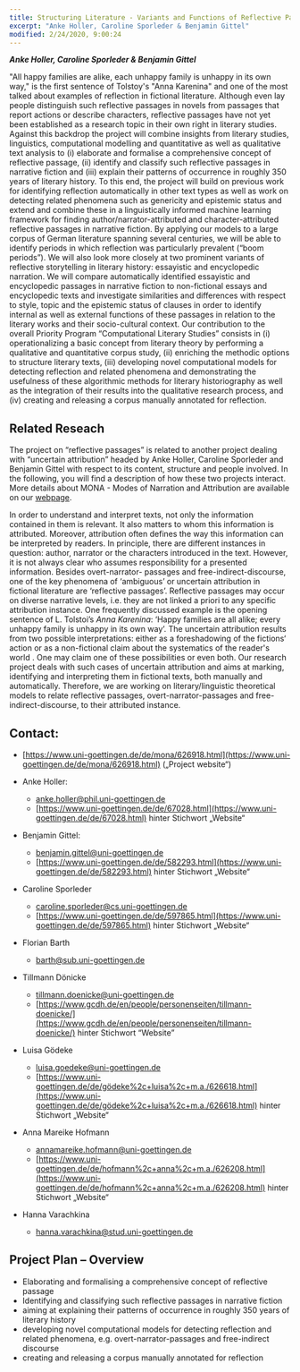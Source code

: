 ```yaml
---
title: Structuring Literature - Variants and Functions of Reflective Passages in Narrative Fiction
excerpt: "Anke Holler, Caroline Sporleder & Benjamin Gittel"
modified: 2/24/2020, 9:00:24
---
```


***Anke Holler, Caroline Sporleder & Benjamin Gittel***

"All happy families are alike, each unhappy family is unhappy in its own way," is the first sentence of Tolstoy's "Anna Karenina" and one of the most talked about examples of reflection in fictional literature. Although even lay people distinguish such reflective passages in novels from passages that report actions or describe characters, reflective passages have not yet been established as a research topic in their own right in literary studies. Against this backdrop the project will combine insights from literary studies, linguistics, computational modelling and quantitative as well as qualitative text analysis to (i) elaborate and formalise a comprehensive concept of reflective passage, (ii) identify and classify such reflective passages in narrative fiction and (iii) explain their patterns of occurrence in roughly 350 years of literary history. To this end, the project will build on previous work for identifying reflection automatically in other text types as well as work on detecting related phenomena such as genericity and epistemic status and extend and combine these in a linguistically informed machine learning framework for finding author/narrator-attributed and character-attributed reflective passages in narrative fiction. By applying our models to a large corpus of German literature spanning several centuries, we will be able to identify periods in which reflection was particularly prevalent (“boom periods”). We will also look more closely at two prominent variants of reflective storytelling in literary history: essayistic and encyclopedic narration. We will compare automatically identified essayistic and encyclopedic passages in narrative fiction to non-fictional essays and encyclopedic texts and investigate similarities and differences with respect to style, topic and the epistemic status of clauses in order to identify internal as well as external functions of these passages in relation to the literary works and their socio-cultural context.   Our contribution to the overall Priority Program “Computational Literary Studies” consists in (i) operationalizing a basic concept from literary theory by performing a qualitative and quantitative corpus study, (ii) enriching the methodic options to structure literary texts,  (iii) developing novel computational models for detecting reflection and related phenomena and demonstrating the usefulness of these algorithmic methods for literary historiography as well as the integration of their results into the qualitative research process, and (iv) creating and releasing a corpus manually annotated for reflection.

## Related Reseach

The project on “reflective passages” is related to another project dealing with “uncertain attribution” headed by Anke Holler, Caroline Sporleder and Benjamin Gittel with respect to its content, structure and people involved. In the following, you will find a description of how these two projects interact. More details about MONA - Modes of Narration and Attribution are available on our [webpage](https://www.uni-goettingen.de/de/mona/626918.html). 

In order to understand and interpret texts, not only the information contained in them is relevant. It also matters to whom this information is attributed. Moreover, attribution often defines the way this information can be interpreted by readers. In principle, there are different instances in question: author, narrator or the characters introduced in the text. However, it is not always clear who assumes responsibility for a presented information. Besides overt-narrator- passages and free-indirect-discourse, one of the key phenomena of ‘ambiguous’ or uncertain attribution in fictional literature are ‘reflective passages’. Reflective passages may occur on diverse narrative levels, i.e. they are not linked a priori to any specific attribution instance. One frequently discussed example is the opening sentence of L. Tolstoi’s *Anna Karenina*: ‘Happy families are all alike; every unhappy family is unhappy in its own way’. The uncertain attribution results from two possible interpretations: either as a foreshadowing of the fictions‘ action or as a non-fictional claim about the systematics of the reader's world . One may claim one of these possibilities or even both. Our research project deals with such cases of uncertain attribution and aims at marking, identifying and interpreting them in fictional texts, both manually and automatically. Therefore, we are working on literary/linguistic theoretical models to relate reflective passages, overt-narrator-passages and free-indirect-discourse, to their attributed instance.

## Contact:
- [https://www.uni-goettingen.de/de/mona/626918.html](https://www.uni-goettingen.de/de/mona/626918.html) („Project website“)

- Anke Holler:
  - anke.holler@phil.uni-goettingen.de
  - [https://www.uni-goettingen.de/de/67028.html](https://www.uni-goettingen.de/de/67028.html) hinter Stichwort „Website“
- Benjamin Gittel:
  - benjamin.gittel@uni-goettingen.de
  - [https://www.uni-goettingen.de/de/582293.html](https://www.uni-goettingen.de/de/582293.html)  hinter Stichwort „Website“
- Caroline Sporleder
  - caroline.sporleder@cs.uni-goettingen.de
  - [https://www.uni-goettingen.de/de/597865.html](https://www.uni-goettingen.de/de/597865.html) hinter Stichwort „Website“
- Florian Barth
  - barth@sub.uni-goettingen.de
- Tillmann Dönicke
  - tillmann.doenicke@uni-goettingen.de
  - [https://www.gcdh.de/en/people/personenseiten/tillmann-doenicke/](https://www.gcdh.de/en/people/personenseiten/tillmann-doenicke/) hinter Stichwort “Website”
- Luisa Gödeke
  - luisa.goedeke@uni-goettingen.de
  - [https://www.uni-goettingen.de/de/gödeke%2c+luisa%2c+m.a./626618.html](https://www.uni-goettingen.de/de/gödeke%2c+luisa%2c+m.a./626618.html) hinter Stichwort „Website“
- Anna Mareike Hofmann
  - annamareike.hofmann@uni-goettingen.de
  - [https://www.uni-goettingen.de/de/hofmann%2c+anna%2c+m.a./626208.html](https://www.uni-goettingen.de/de/hofmann%2c+anna%2c+m.a./626208.html) hinter Stichwort „Website“
- Hanna Varachkina
  - hanna.varachkina@stud.uni-goettingen.de

## Project Plan – Overview
- Elaborating and formalising a comprehensive concept of reflective passage
- Identifying and classifying such reflective passages in narrative fiction 
- aiming at explaining their patterns of occurrence in roughly 350 years of literary history
- developing novel computational models for detecting reflection and related phenomena, e.g. overt-narrator-passages and free-indirect discourse 
- creating and releasing a corpus manually annotated for reflection
